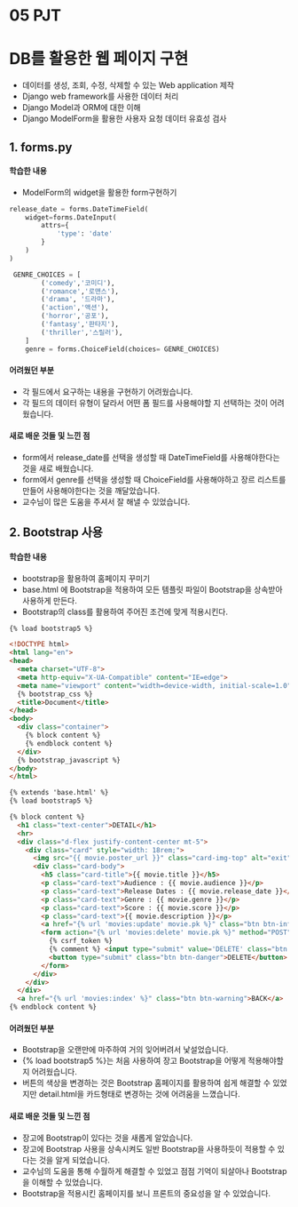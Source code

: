 # 05 PJT

# DB를 활용한 웹 페이지 구현

- 데이터를 생성, 조회, 수정, 삭제할 수 있는 Web application 제작
- Django web framework를 사용한 데이터 처리
- Django Model과 ORM에 대한 이해 
- Django ModelForm을 활용한 사용자 요청 데이터 유효성 검사



## 1. forms.py

#### 학습한 내용

- ModelForm의 widget을 활용한 form구현하기

```python
release_date = forms.DateTimeField(
    widget=forms.DateInput(
        attrs={
            'type': 'date'
        }
    )
)
```

```python
 GENRE_CHOICES = [
        ('comedy','코미디'),
        ('romance','로맨스'), 
        ('drama', '드라마'),
        ('action','액션'),
        ('horror','공포'),
        ('fantasy','판타지'),
        ('thriller','스릴러'),
    ]
    genre = forms.ChoiceField(choices= GENRE_CHOICES)
```

#### 어려웠던 부분

- 각 필드에서 요구하는 내용을 구현하기 어려웠습니다.
- 각 필드의 데이터 유형이 달라서 어떤 폼 필드를 사용해야할 지 선택하는 것이 어려웠습니다.

#### 새로 배운 것들 및 느낀 점

- form에서 release_date를 선택을 생성할 때 DateTimeField를 사용해야한다는 것을 새로 배웠습니다.
- form에서 genre를 선택을 생성할 때  ChoiceField를 사용해야하고 장르 리스트를 만들어 사용해야한다는 것을 깨달았습니다.
- 교수님이 많은 도움을 주셔서 잘 해낼 수 있었습니다.



## 2. Bootstrap 사용

#### 학습한 내용

-  bootstrap을 활용하여 홈페이지 꾸미기
- base.html 에 Bootstrap을 적용하여 모든 템플릿 파일이  Bootstrap을 상속받아 사용하게 만든다.
- Bootstrap의 class를 활용하여 주어진 조건에 맞게 적용시킨다.

```html
{% load bootstrap5 %}

<!DOCTYPE html>
<html lang="en">
<head>
  <meta charset="UTF-8">
  <meta http-equiv="X-UA-Compatible" content="IE=edge">
  <meta name="viewport" content="width=device-width, initial-scale=1.0">
  {% bootstrap_css %}
  <title>Document</title>
</head>
<body>
  <div class="container">
    {% block content %}
    {% endblock content %}
  </div>
  {% bootstrap_javascript %}
</body>
</html>
```

```html
{% extends 'base.html' %}
{% load bootstrap5 %}

{% block content %}
  <h1 class="text-center">DETAIL</h1>
  <hr>
  <div class="d-flex justify-content-center mt-5">
    <div class="card" style="width: 18rem;">
      <img src="{{ movie.poster_url }}" class="card-img-top" alt="exit">
      <div class="card-body">
        <h5 class="card-title">{{ movie.title }}</h5>
        <p class="card-text">Audience : {{ movie.audience }}</p>
        <p class="card-text">Release Dates : {{ movie.release_date }}</p>
        <p class="card-text">Genre : {{ movie.genre }}</p>
        <p class="card-text">Score : {{ movie.score }}</p>
        <p class="card-text">{{ movie.description }}</p>
        <a href="{% url 'movies:update' movie.pk %}" class="btn btn-info" >UPDATE</a>
        <form action="{% url 'movies:delete' movie.pk %}" method="POST" class="d-inline">
          {% csrf_token %}
          {% comment %} <input type="submit" value='DELETE' class="btn btn-danger"> {% endcomment %}
          <button type="submit" class="btn btn-danger">DELETE</button>
        </form>
      </div>
    </div>
  </div>
  <a href="{% url 'movies:index' %}" class="btn btn-warning">BACK</a>  
{% endblock content %}
```

#### 어려웠던 부분

- Bootstrap을 오랜만에 마주하여 거의 잊어버려서 낯설었습니다.
- {% load bootstrap5 %}는 처음 사용하여 장고 Bootstrap을 어떻게 적용해야할지 어려웠습니다.
- 버튼의 색상을 변경하는 것은 Bootstrap 홈페이지를 활용하여 쉽게 해결할 수 있었지만 detail.html을 카드형태로 변경하는 것에 어려움을 느꼈습니다.

#### 새로 배운 것들 및 느낀 점

- 장고에 Bootstrap이 있다는 것을 새롭게 알았습니다.
- 장고에 Bootstrap 사용을 상속시켜도 일반  Bootstrap을 사용하듯이 적용할 수 있다는 것을 알게 되었습니다.
- 교수님의 도움을 통해 수월하게 해결할 수 있었고 점점 기억이 되살아나 Bootstrap을 이해할 수 있었습니다.
- Bootstrap을 적용시킨 홈페이지를 보니 프론트의 중요성을 알 수 있었습니다.